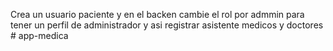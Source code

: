 Crea un usuario paciente y en el backen cambie el rol por admmin 
para tener un perfil de administrador 
y asi registrar asistente medicos y doctores
#   a p p - m e d i c a  
 